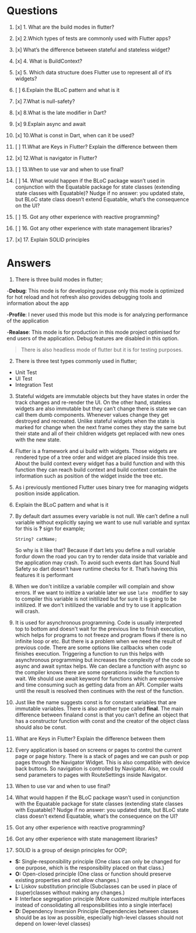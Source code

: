 
  

# Questions

  
1. [x] 1. What are the build modes in flutter?

2. [x] 2.Which types of tests are commonly used with Flutter apps?

3.  [x] What’s the difference between stateful and stateless widget?

4. [x] 4. What is BuildContext?

  

5.  [x] 5. Which data structure does Flutter use to represent all of it’s widgets?

  

6. [ ] 6.Explain the BLoC pattern and what is it

  

7. [x] 7.What is null-safety?

  

8. [x] 8.What is the late modifier in Dart?

  

9. [x] 9.Explain async and await

  

10. [x] 10.What is const in Dart, when can it be used?

  

11. [ ] 11.What are Keys in Flutter? Explain the difference between them

  

12. [x] 12.What is navigator in Flutter?

  

13. [ ] 13.When to use var and when to use final?

  

14. [ ]  14. What would happen if the BLoC package wasn’t used in conjunction with the Equatable package for state classes (extending state classes with Equatable)? Nudge if no answer: you updated state, but BLoC state class doesn’t extend Equatable, what’s the consequence on the UI?

  

15. [ ] 15. Got any other experience with reactive programming?

  

16. [ ] 16. Got any other experience with state management libraries?

  

17. [x] 17. Explain SOLID principles

  

  

# Answers

  

  

1. There is three build modes in flutter;

  

-**Debug**: This mode is for developing purpuse only this mode is optimized for hot reload and hot refresh also provides debugging tools and information about the app

-**Profile**: I never used this mode but this mode is for analyzing performance of the application  

-**Realase**: This mode is for production in this mode project optimised for end users of the application. Debug features are disabled in this option.

>There is also headless mode of flutter but it is for testing purposes.

2. There is three test types commonly used in flutter;
* Unit Test
* UI Test
* Integration Test

3. Stateful widgets are immutable objects but they have states in order the track changes and re-render the UI. On the other hand, stateless widgets are also immutable but they can’t change there is state we can call them dumb components. Whenever values change they get destroyed and recreated. Unlike stateful widgets when the state is marked for change when the next frame comes they stay the same but their state and all of their children widgets get replaced with new ones with the new state.

4. Flutter is a framework and ui build with widgets. Those widgets are rendered type of a tree order and widget are placed inside this tree. About the build context every widget has a build function and with this function they can reach build context and build context contain the information such as position of the widget inside the tree etc.

5. As i previously mentioned Flutter uses binary tree for managing widgets position inside application.

  

6. Explain the BLoC pattern and what is it

  

7. By default dart assumes every variable is not null. We can’t define a null variable without explicitly saying we want to use null variable and syntax for this is **?** sign for example;

	```dart:
	String? catName;
	```

	So why is it like that? Because if dart lets you define a null variable fordur down the road you can try to render data inside that variable and the application may crash. To avoid such events dart has Sound Null Safety so dart doesn’t have runtime checks for it. That’s having this features it is performant 

  

8. When we don't initilize a variable compiler will complain and show errors. If we want to initlize a variable later we use ``late `` modifier to say to compiler this variable is not initilized but for sure it is going to be initilized. If we don't initilized the variable and try to use it application will crash. 

  

9. It is used for asynchronous programming. Code is usually interpreted top to bottom and doesn't wait for the previous line to finish execution, which helps for programs to not freeze and program flows if there is no infinite loop or etc. But there is a problem when we need the result of previous code. There are some options like callbacks when code finishes execution. Triggering a function to run this helps with asynchronous programming but increases the complexity of the code so async and await syntax helps. We can declare a function with async so the compiler knows there are some operations inside the function to wait. We should use await keyword for functions which are expensive and time consuming such as getting data from an API.  Compiler waits until the result is resolved then continues with the rest of the function.

  

10. Just like the name suggests const is for constant variables that are immutable variables. There is also another type called **final**. The main difference between finaland const is that you can’t define an object that has a constructor function with const and the creator of the object class should also be const.

  

11. What are Keys in Flutter? Explain the difference between them

  

12. Every application is based on screens or pages to control the current page or page history. There is a stack of pages and we can push or pop pages through the Navigator Widget. This is also compatible with device back buttons. So navigation is controlled by Navigator. Also, we could send parameters to pages with RouteSettings inside Navigator.

  

13. When to use var and when to use final?

  

14. What would happen if the BLoC package wasn’t used in conjunction with the Equatable package for state classes (extending state classes with Equatable)? Nudge if no answer: you updated state, but BLoC state class doesn’t extend Equatable, what’s the consequence on the UI?

  

15. Got any other experience with reactive programming?

  

16. Got any other experience with state management libraries?

  

17. SOLID is a group of design principles for OOP;
- **S:** Single-responsibility principle (One class can only be changed for one purpose, which is the responsibility placed on that class.)
- **O:** Open-closed principle (One class or function should preserve existing properties and not allow changes.)
- **L:** Liskov substitution principle (Subclasses can be used in place of (super)classes without making any changes.)
- **I:** Interface segregation principle (More customized multiple interfaces instead of consolidating all responsibilities into a single interface)
- **D:** Dependency Inversion Principle (Dependencies between classes should be as low as possible, especially high-level classes should not depend on lower-level classes)
